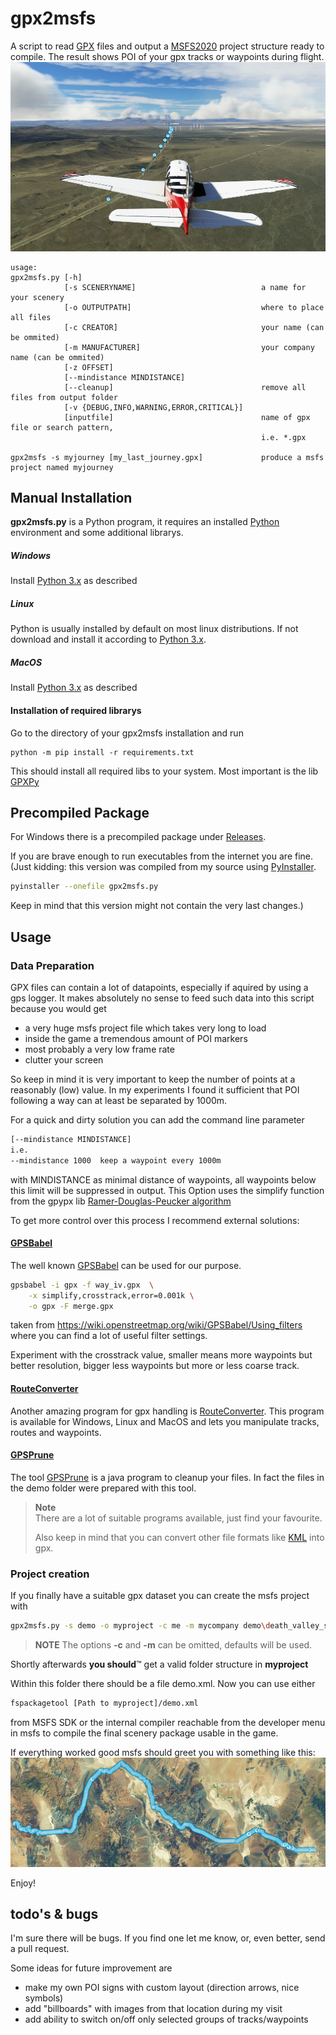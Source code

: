 # gpx2msfs
A script to read [GPX](https://en.wikipedia.org/wiki/GPS_Exchange_Format) files and output a [MSFS2020](https://en.wikipedia.org/wiki/Microsoft_Flight_Simulator_(2020_video_game)) project structure ready to compile. 
The result shows POI of your gpx tracks or waypoints during flight.
![on my way...](doc/pic1.png)

```help
usage: 
gpx2msfs.py [-h] 
            [-s SCENERYNAME]                            a name for your scenery 
            [-o OUTPUTPATH]                             where to place all files
            [-c CREATOR]                                your name (can be ommited)
            [-m MANUFACTURER]                           your company name (can be ommited)
            [-z OFFSET]
            [--mindistance MINDISTANCE] 
            [--cleanup]                                 remove all files from output folder 
            [-v {DEBUG,INFO,WARNING,ERROR,CRITICAL}]
            [inputfile]                                 name of gpx file or search pattern, 
                                                        i.e. *.gpx
                                                        
gpx2msfs -s myjourney [my_last_journey.gpx]             produce a msfs project named myjourney 
```



## Manual Installation

**gpx2msfs.py** is a Python program, it requires an installed [Python](https://en.wikipedia.org/wiki/Python_%28programming_language%29) environment and some additional librarys.

##### Windows

Install [Python 3.x](https://www.python.org/downloads/windows/) as described


##### Linux
Python is usually installed by default on most linux distributions.
If not download and install it according to [Python 3.x](https://www.python.org/downloads/).

##### MacOS

Install [Python 3.x](https://www.python.org/downloads/mac-osx/) as described



#### Installation of required librarys
Go to the directory of your gpx2msfs installation and run
```shell
python -m pip install -r requirements.txt
```
This should install all required libs to your system.
Most important is the lib [GPXPy](https://github.com/tkrajina/gpxpy)

## Precompiled Package
For Windows there is a precompiled package under [Releases](https://github.com/dc6jn/gpx2msfs/releases).

If you are brave enough to run executables from the internet you are fine.
(Just kidding: this version was compiled from my source using [PyInstaller](https://pyinstaller.org/en/stable/index.html).


```bash
pyinstaller --onefile gpx2msfs.py
```
Keep in mind that this version might not contain the very last changes.)
## Usage


### Data Preparation
GPX files can contain a lot of datapoints, especially if aquired by using a gps logger.
It makes absolutely no sense to feed such data into this script because you would get
* a very huge msfs project file which takes very long to load
* inside the game a tremendous amount of POI markers
* most probably a very low frame rate
* clutter your screen

So keep in mind it is very important to keep the number of points at a reasonably (low) value.
In my experiments I found it sufficient that POI following a way can at least be separated by 1000m.

For a quick and dirty solution you can add the command line parameter
```bash
[--mindistance MINDISTANCE]
i.e.
--mindistance 1000  keep a waypoint every 1000m 
```
with MINDISTANCE as minimal distance of waypoints, all waypoints below this limit will be suppressed in output.
This Option uses the simplify function from the gpypx lib [Ramer-Douglas-Peucker algorithm](http://en.wikipedia.org/wiki/Ramer-Douglas-Peucker_algorithm)

To get more control over this process I recommend external solutions:
#### [GPSBabel](https://www.gpsbabel.org/)
The well known [GPSBabel](https://www.gpsbabel.org/) can be used for our purpose.

```bash
gpsbabel -i gpx -f way_iv.gpx  \
    -x simplify,crosstrack,error=0.001k \
    -o gpx -F merge.gpx
```
taken from https://wiki.openstreetmap.org/wiki/GPSBabel/Using_filters where you can find a lot of useful filter settings.

Experiment with the crosstrack value, smaller means more waypoints but better resolution, bigger less waypoints but more or less coarse track.

#### [RouteConverter](https://www.routeconverter.de/home/en)
Another amazing program for gpx handling is [RouteConverter](https://www.routeconverter.de/home/en).
This program is available for Windows, Linux and MacOS and lets you manipulate tracks, routes and waypoints.

#### [GPSPrune](https://activityworkshop.net/software/gpsprune/)
The tool [GPSPrune](https://activityworkshop.net/software/gpsprune/) is a java program to cleanup your files. In fact the files in the demo folder were prepared with this tool. 


> **Note**  
>There are a lot of suitable programs available, just find your favourite.
>
> Also keep in mind that you can convert other file formats like [KML](https://en.wikipedia.org/wiki/Keyhole_Markup_Language) into gpx.

### Project creation
If you finally have a suitable gpx dataset you can create the msfs project with

```bash
gpx2msfs.py -s demo -o myproject -c me -m mycompany demo\death_valley_span20.gpx
```
> **NOTE**
> The options **-c** and **-m** can be omitted, defaults will be used.

Shortly afterwards **you should**™ get a valid folder structure in **myproject**

Within this folder there should be a file demo.xml.
Now you can use either

```bash
fspackagetool [Path to myproject]/demo.xml
```
from MSFS SDK or the internal compiler reachable from the developer menu in msfs to compile the final scenery package usable in the game.

If everything worked good msfs should greet you with something like this:
![map selection](doc/pic2.jpg)

Enjoy!



## todo's & bugs
I'm sure there will be bugs. If you find one let me know, or, even better, send a pull request.

Some ideas for future improvement are
* make my own POI signs with custom layout (direction arrows, nice symbols)
* add "billboards" with images from that location during my visit
* add ability to switch on/off only selected groups of tracks/waypoints